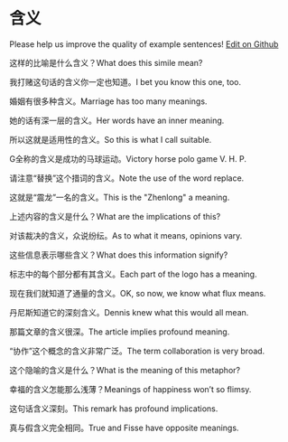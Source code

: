 # 含义

Please help us improve the quality of example sentences! [Edit on Github](https://github.com/jiyushe/jiyu-example-sentence-source/blob/main/chinese/hanyi.md)

<p><span class="chinese">这样的比喻是什么含义？</span><span class="english">What does this simile mean?</span></p>

<p><span class="chinese">我打赌这句话的含义你一定也知道。</span><span class="english">I bet you know this one, too.</span></p>

<p><span class="chinese">婚姻有很多种含义。</span><span class="english">Marriage has too many meanings.</span></p>

<p><span class="chinese">她的话有深一层的含义。</span><span class="english">Her words have an inner meaning.</span></p>

<p><span class="chinese">所以这就是适用性的含义。</span><span class="english">So this is what I call suitable.</span></p>

<p><span class="chinese">G全称的含义是成功的马球运动。</span><span class="english">Victory horse polo game V. H. P.</span></p>

<p><span class="chinese">请注意“替换”这个措词的含义。</span><span class="english">Note the use of the word replace.</span></p>

<p><span class="chinese">这就是“震龙”一名的含义。</span><span class="english">This is the "Zhenlong" a meaning.</span></p>

<p><span class="chinese">上述内容的含义是什么？</span><span class="english">What are the implications of this?</span></p>

<p><span class="chinese">对该裁决的含义，众说纷纭。</span><span class="english">As to what it means, opinions vary.</span></p>

<p><span class="chinese">这些信息表示哪些含义？</span><span class="english">What does this information signify?</span></p>

<p><span class="chinese">标志中的每个部分都有其含义。</span><span class="english">Each part of the logo has a meaning.</span></p>

<p><span class="chinese">现在我们就知道了通量的含义。</span><span class="english">OK, so now, we know what flux means.</span></p>

<p><span class="chinese">丹尼斯知道它的深刻含义。</span><span class="english">Dennis knew what this would all mean.</span></p>

<p><span class="chinese">那篇文章的含义很深。</span><span class="english">The article implies profound meaning.</span></p>

<p><span class="chinese">“协作”这个概念的含义非常广泛。</span><span class="english">The term collaboration is very broad.</span></p>

<p><span class="chinese">这个隐喻的含义是什么？</span><span class="english">What is the meaning of this metaphor?</span></p>

<p><span class="chinese">幸福的含义怎能那么浅薄？</span><span class="english">Meanings of happiness won’t so flimsy.</span></p>

<p><span class="chinese">这句话含义深刻。</span><span class="english">This remark has profound implications.</span></p>

<p><span class="chinese">真与假含义完全相同。</span><span class="english">True and Fisse have opposite meanings.</span></p>

